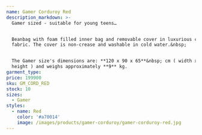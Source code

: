 ```yaml
---
name: Gamer Corduroy Red
description_markdown: >-
  Gamer sized - suitable for young teens…


  Beanbag with foam filled inner bag and removable cover in luxurious corduroy
  fabric. The cover is non-crease and washable in cold water.&nbsp;


  The Gamer size's dimensions are: **120 x 90 x 65**&nbsp; cm ( width x depth x
  height ) and weighs approximately **9** kg.
garment_type:
price: 199900
sku: GM_CORD_RED
stock: 10
sizes:
  - Gamer
styles:
  - name: Red
    color: '#a70014'
    image: /images/products/gamer-corduroy/gamer-corduroy-red.jpg
---
```

